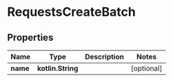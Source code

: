 
# RequestsCreateBatch

## Properties
| Name | Type | Description | Notes |
| ------------ | ------------- | ------------- | ------------- |
| **name** | **kotlin.String** |  |  [optional] |



